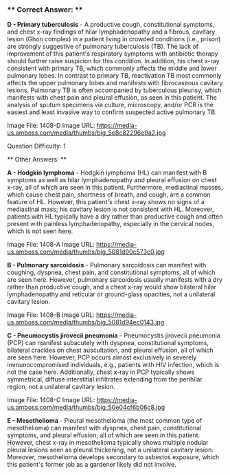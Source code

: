 ### ** Correct Answer: **

**D - Primary tuberculosis** - A productive cough, constitutional symptoms, and chest x-ray findings of hilar lymphadenopathy and a fibrous, cavitary lesion (Ghon complex) in a patient living in crowded conditions (i.e., prison) are strongly suggestive of pulmonary tuberculosis (TB). The lack of improvement of this patient's respiratory symptoms with antibiotic therapy should further raise suspicion for this condition. In addition, his chest x-ray consistent with primary TB, which commonly affects the middle and lower pulmonary lobes. In contrast to primary TB, reactivation TB most commonly affects the upper pulmonary lobes and manifests with fibrocaseous cavitary lesions. Pulmonary TB is often accompanied by tuberculous pleurisy, which manifests with chest pain and pleural effusion, as seen in this patient. The analysis of sputum specimens via culture, microscopy, and/or PCR is the easiest and least invasive way to confirm suspected active pulmonary TB.

Image File: 1408-D
Image URL: https://media-us.amboss.com/media/thumbs/big_5e8c82296e9a2.jpg

Question Difficulty: 1

** Other Answers: **

**A - Hodgkin lymphoma** - Hodgkin lymphoma (HL) can manifest with B symptoms as well as hilar lymphadenopathy and pleural effusion on chest x-ray, all of which are seen in this patient. Furthermore, mediastinal masses, which cause chest pain, shortness of breath, and cough, are a common feature of HL. However, this patient's chest x-ray shows no signs of a mediastinal mass; his cavitary lesion is not consistent with HL. Moreover, patients with HL typically have a dry rather than productive cough and often present with painless lymphadenopathy, especially in the cervical nodes, which is not seen here.

Image File: 1408-A
Image URL: https://media-us.amboss.com/media/thumbs/big_5081d90c573c0.jpg

**B - Pulmonary sarcoidosis** - Pulmonary sarcoidosis can manifest with coughing, dyspnea, chest pain, and constitutional symptoms, all of which are seen here. However, pulmonary sarcoidosis usually manifests with a dry rather than productive cough, and a chest x-ray would show bilateral hilar lymphadenopathy and reticular or ground-glass opacities, not a unilateral cavitary lesion.

Image File: 1408-B
Image URL: https://media-us.amboss.com/media/thumbs/big_5081d94ec0143.jpg

**C - Pneumocystis jirovecii pneumonia** - Pneumocystis jirovecii pneumonia (PCP) can manifest subacutely with dyspnea, constitutional symptoms, bilateral crackles on chest auscultation, and pleural effusion, all of which are seen here. However, PCP occurs almost exclusively in severely immunocompromised individuals, e.g., patients with HIV infection, which is not the case here. Additionally, chest x-ray in PCP typically shows symmetrical, diffuse interstitial infiltrates extending from the perihilar region, not a unilateral cavitary lesion.

Image File: 1408-C
Image URL: https://media-us.amboss.com/media/thumbs/big_50e04cf6b06c8.jpg

**E - Mesothelioma** - Pleural mesothelioma (the most common type of mesothelioma) can manifest with dyspnea, chest pain, constitutional symptoms, and pleural effusion, all of which are seen in this patient. However, chest x-ray in mesothelioma typically shows multiple nodular pleural lesions seen as pleural thickening, not a unilateral cavitary lesion. Moreover, mesothelioma develops secondary to asbestos exposure, which this patient's former job as a gardener likely did not involve.

